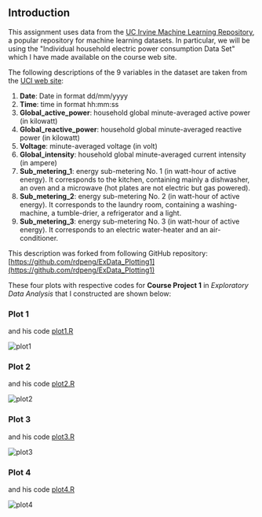 ## Introduction

This assignment uses data from
the <a href="http://archive.ics.uci.edu/ml/">UC Irvine Machine
Learning Repository</a>, a popular repository for machine learning
datasets. In particular, we will be using the "Individual household
electric power consumption Data Set" which I have made available on
the course web site.

The following descriptions of the 9 variables in the dataset are taken
from
the <a href="https://archive.ics.uci.edu/ml/datasets/Individual+household+electric+power+consumption">UCI
web site</a>:

<ol>
<li><b>Date</b>: Date in format dd/mm/yyyy </li>
<li><b>Time</b>: time in format hh:mm:ss </li>
<li><b>Global_active_power</b>: household global minute-averaged active power (in kilowatt) </li>
<li><b>Global_reactive_power</b>: household global minute-averaged reactive power (in kilowatt) </li>
<li><b>Voltage</b>: minute-averaged voltage (in volt) </li>
<li><b>Global_intensity</b>: household global minute-averaged current intensity (in ampere) </li>
<li><b>Sub_metering_1</b>: energy sub-metering No. 1 (in watt-hour of active energy). It corresponds to the kitchen, containing mainly a dishwasher, an oven and a microwave (hot plates are not electric but gas powered). </li>
<li><b>Sub_metering_2</b>: energy sub-metering No. 2 (in watt-hour of active energy). It corresponds to the laundry room, containing a washing-machine, a tumble-drier, a refrigerator and a light. </li>
<li><b>Sub_metering_3</b>: energy sub-metering No. 3 (in watt-hour of active energy). It corresponds to an electric water-heater and an air-conditioner.</li>
</ol>

This description was forked from following GitHub repository:
[https://github.com/rdpeng/ExData_Plotting1](https://github.com/rdpeng/ExData_Plotting1)

These four plots with respective codes for **Course Project 1** in _Exploratory Data Analysis_ that I constructed are shown below:


### Plot 1 
and his code [plot1.R](https://github.com/sergioquadros/ExData_Plotting1/blob/master/plot1.R)


![plot1](https://cloud.githubusercontent.com/assets/8396810/5324072/95e047ae-7cbd-11e4-9691-8ba2ea8d0ece.png) 


### Plot 2
and his code [plot2.R](https://github.com/sergioquadros/ExData_Plotting1/blob/master/plot2.R)



![plot2](https://cloud.githubusercontent.com/assets/8396810/5324480/2fd58d98-7cc2-11e4-8052-57bc098d7600.png) 


### Plot 3
and his code [plot3.R](https://cloud.githubusercontent.com/assets/8396810/5325743/52b6fc4c-7cdc-11e4-9cbc-94c9f28854e0.png)


![plot3](https://cloud.githubusercontent.com/assets/8396810/5325743/52b6fc4c-7cdc-11e4-9cbc-94c9f28854e0.png) 


### Plot 4
and his code [plot4.R](https://github.com/sergioquadros/ExData_Plotting1/blob/master/plot4.R)


![plot4]() 


